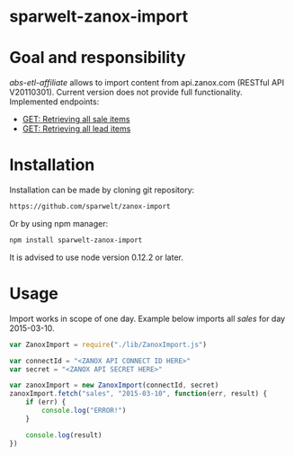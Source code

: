 sparwelt-zanox-import
===================

# Goal and responsibility

*abs-etl-affiliate* allows to import content from api.zanox.com (RESTful API V20110301).
Current version does not provide full functionality. Implemented endpoints:

  * [GET: Retrieving all sale items](http://wiki.zanox.com/en/REST_V2011-03-01_Reports#GET:_Retrieving_all_sale_items)
  * [GET: Retrieving all lead items](http://wiki.zanox.com/en/REST_V2011-03-01_Reports#GET:_Retrieving_all_lead_items)

# Installation

Installation can be made by cloning git repository:
```bash
https://github.com/sparwelt/zanox-import
```

Or by using npm manager:
```bash
npm install sparwelt-zanox-import
```

It is advised to use node version 0.12.2 or later.

# Usage

Import works in scope of one day. Example below imports all *sales* for day 2015-03-10.
```js
var ZanoxImport = require("./lib/ZanoxImport.js")

var connectId = "<ZANOX API CONNECT ID HERE>"
var secret = "<ZANOX API SECRET HERE>"

var zanoxImport = new ZanoxImport(connectId, secret)
zanoxImport.fetch("sales", "2015-03-10", function(err, result) {
    if (err) {
        console.log("ERROR!")
    }

    console.log(result)
})
```